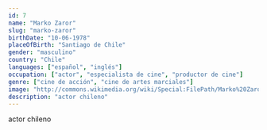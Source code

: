 ```yaml
---
id: 7
name: "Marko Zaror"
slug: "marko-zaror"
birthDate: "10-06-1978"
placeOfBirth: "Santiago de Chile"
gender: "masculino"
country: "Chile"
languages: ["español", "inglés"]
occupation: ["actor", "especialista de cine", "productor de cine"]
genre: ["cine de acción", "cine de artes marciales"]
image: "http://commons.wikimedia.org/wiki/Special:FilePath/Marko%20Zaror%20en%20la%20premier%20de%20Mandrill%20el%2031%20de%20agosto%20de%202010..jpg"
description: "actor chileno"
---
```


actor chileno
